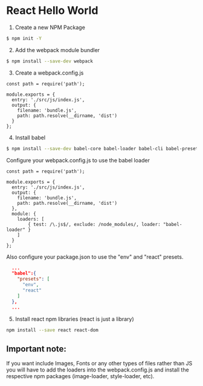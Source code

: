 # React Hello World

1) Create a new NPM Package
```sh
$ npm init -Y
```
2) Add the webpack module bundler
```sh
$ npm install --save-dev webpack
```
3) Create a webpack.config.js

```
const path = require('path');

module.exports = {
  entry: './src/js/index.js',
  output: {
    filename: 'bundle.js',
    path: path.resolve(__dirname, 'dist')
  }
};
```
4) Install babel

```sh
$ npm install --save-dev babel-core babel-loader babel-cli babel-preset-env
```

Configure your webpack.config.js to use the babel loader
```
const path = require('path');

module.exports = {
  entry: './src/js/index.js',
  output: {
    filename: 'bundle.js',
    path: path.resolve(__dirname, 'dist')
  },
  module: {
    loaders: [
        { test: /\.js$/, exclude: /node_modules/, loader: "babel-loader" }
    ]
  }
};
```

Also configure your package.json to use the "env" and "react" presets.
```json
  ...
  "babel":{
    "presets": [
      "env",
      "react"
    ]
  },
  ...
```

5) Install react npm libraries (react is just a library)

```sh
npm install --save react react-dom
```

## Important note:

If you want include Images, Fonts or any other types of files rather than JS you will have to add the loaders into the webpack.config.js and install the respective npm packages (image-loader, style-loader, etc).
